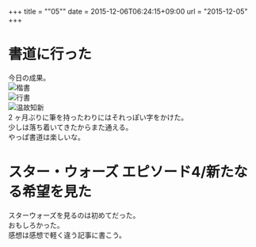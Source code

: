 +++
title = ""05""
date = 2015-12-06T06:24:15+09:00
url = "2015-12-05"
+++

書道に行った
===
今日の成果。  
![楷書](/images/2015-12-05/IMG_20151205_194421.jpg)  
![行書](/images/2015-12-05/IMG_20151205_194540.jpg)  
![温故知新](/images/2015-12-05/IMG_20151205_194318.jpg)  
2 ヶ月ぶりに筆を持ったわりにはそれっぽい字をかけた。  
少しは落ち着いてきたからまた通える。  
やっぱ書道は楽しいな。

スター・ウォーズ エピソード4/新たなる希望を見た
===
スターウォーズを見るのは初めてだった。  
おもしろかった。  
感想は感想で軽く違う記事に書こう。
